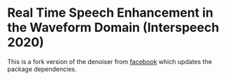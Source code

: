 # Real Time Speech Enhancement in the Waveform Domain (Interspeech 2020)

This is a fork version of the denoiser from [facebook](https://github.com/facebookresearch/denoiser) which
updates the package dependencies.